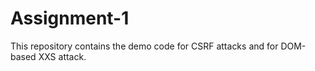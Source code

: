 # Assignment-1

This repository contains the demo code for CSRF attacks and for DOM-based XXS attack. 
